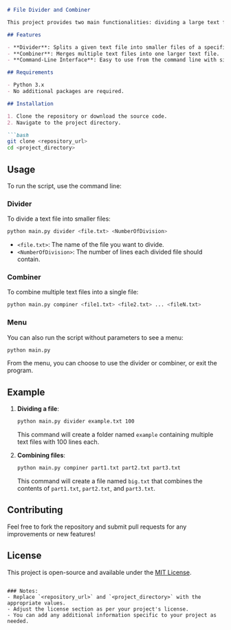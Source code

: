 ```markdown
# File Divider and Combiner

This project provides two main functionalities: dividing a large text file into smaller batches and combining multiple text files into a single file. It’s a simple command-line utility implemented in Python.

## Features

- **Divider**: Splits a given text file into smaller files of a specified batch size.
- **Combiner**: Merges multiple text files into one larger text file.
- **Command-Line Interface**: Easy to use from the command line with simple menu options.

## Requirements

- Python 3.x
- No additional packages are required.

## Installation

1. Clone the repository or download the source code.
2. Navigate to the project directory.

```bash
git clone <repository_url>
cd <project_directory>
```

## Usage

To run the script, use the command line:

### Divider

To divide a text file into smaller files:

```bash
python main.py divider <file.txt> <NumberOfDivision>
```

- `<file.txt>`: The name of the file you want to divide.
- `<NumberOfDivision>`: The number of lines each divided file should contain.

### Combiner

To combine multiple text files into a single file:

```bash
python main.py compiner <file1.txt> <file2.txt> ... <fileN.txt>
```

### Menu

You can also run the script without parameters to see a menu:

```bash
python main.py
```

From the menu, you can choose to use the divider or combiner, or exit the program.

## Example

1. **Dividing a file**:

   ```bash
   python main.py divider example.txt 100
   ```

   This command will create a folder named `example` containing multiple text files with 100 lines each.

2. **Combining files**:

   ```bash
   python main.py compiner part1.txt part2.txt part3.txt
   ```

   This command will create a file named `big.txt` that combines the contents of `part1.txt`, `part2.txt`, and `part3.txt`.

## Contributing

Feel free to fork the repository and submit pull requests for any improvements or new features!

## License

This project is open-source and available under the [MIT License](LICENSE).
```

### Notes:
- Replace `<repository_url>` and `<project_directory>` with the appropriate values.
- Adjust the license section as per your project's license.
- You can add any additional information specific to your project as needed.
